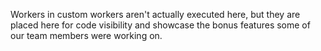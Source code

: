 Workers in custom workers aren't actually executed here, but they are placed here for code visibility and showcase the bonus features some of our team members were working on. 